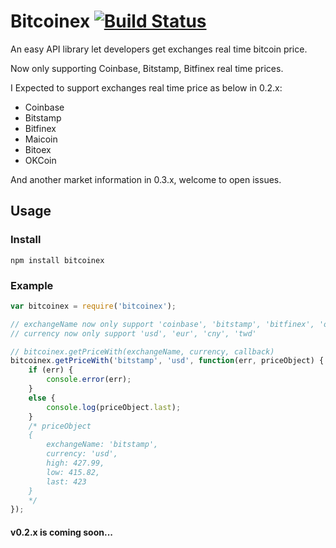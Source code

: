 # Bitcoinex [![Build Status](https://travis-ci.org/HuangJi/bitcoinex.svg?branch=master)](https://travis-ci.org/HuangJi/bitcoinex)

An easy API library let developers get exchanges real time bitcoin price.

Now only supporting Coinbase, Bitstamp, Bitfinex real time prices.

I Expected to support exchanges real time price as below in 0.2.x:

- Coinbase
- Bitstamp
- Bitfinex
- Maicoin
- Bitoex
- OKCoin

And another market information in 0.3.x, welcome to open issues.

## Usage

### Install

```
npm install bitcoinex
```
### Example
```js
var bitcoinex = require('bitcoinex');

// exchangeName now only support 'coinbase', 'bitstamp', 'bitfinex', 'okcoin'
// currency now only support 'usd', 'eur', 'cny', 'twd'

// bitcoinex.getPriceWith(exchangeName, currency, callback)
bitcoinex.getPriceWith('bitstamp', 'usd', function(err, priceObject) {
	if (err) {
		console.error(err);
	}
	else {
		console.log(priceObject.last);
	}
	/* priceObject
	{
		exchangeName: 'bitstamp',
		currency: 'usd',
		high: 427.99,
		low: 415.82,
		last: 423 
	}
	*/
});
```

#### v0.2.x is coming soon...